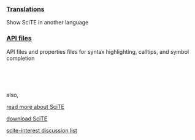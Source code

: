 
### [Translations](translations.md)

Show SciTE in another language

### [API files](api_files.md)

API files and properties files for syntax highlighting, calltips, and symbol completion

<br /><br /><br />

also,

[read more about SciTE](http://www.scintilla.org/SciTE.html)

[download SciTE](http://www.scintilla.org/SciTEDownload.html)

[scite-interest discussion list](http://groups.google.com/group/scite-interest)


